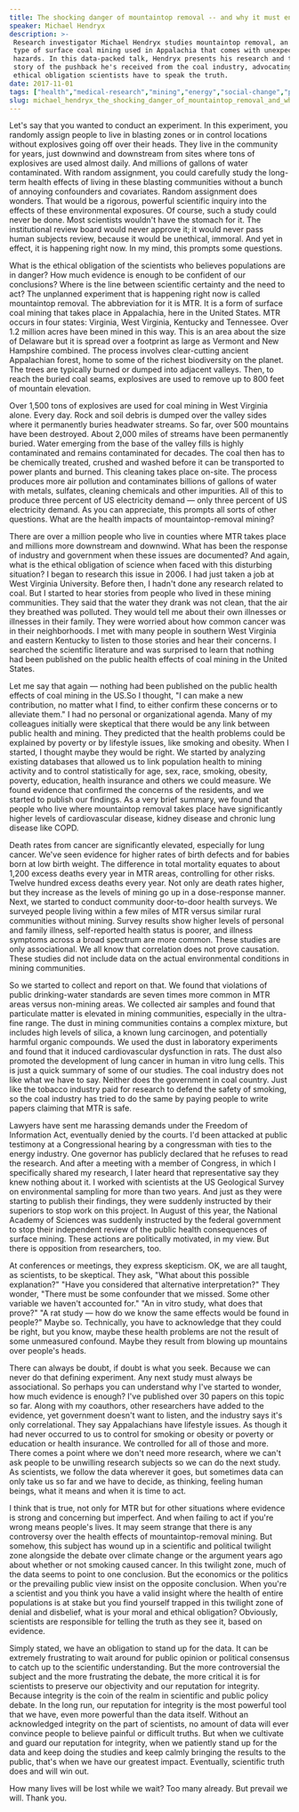 ```yaml
---
title: The shocking danger of mountaintop removal -- and why it must end
speaker: Michael Hendryx
description: >-
 Research investigator Michael Hendryx studies mountaintop removal, an explosive
 type of surface coal mining used in Appalachia that comes with unexpected health
 hazards. In this data-packed talk, Hendryx presents his research and tells the
 story of the pushback he's received from the coal industry, advocating for the
 ethical obligation scientists have to speak the truth.
date: 2017-11-01
tags: ["health","medical-research","mining","energy","social-change","pollution"]
slug: michael_hendryx_the_shocking_danger_of_mountaintop_removal_and_why_it_must_end
---
```


Let's say that you wanted to conduct an experiment. In this experiment, you randomly
assign people to live in blasting zones or in control locations without explosives going
off over their heads. They live in the community for years, just downwind and downstream
from sites where tons of explosives are used almost daily. And millions of gallons of
water contaminated. With random assignment, you could carefully study the long-term health
effects of living in these blasting communities without a bunch of annoying confounders
and covariates. Random assignment does wonders. That would be a rigorous, powerful
scientific inquiry into the effects of these environmental exposures. Of course, such a
study could never be done. Most scientists wouldn't have the stomach for it. The
institutional review board would never approve it; it would never pass human subjects
review, because it would be unethical, immoral. And yet in effect, it is happening right
now. In my mind, this prompts some questions.

What is the ethical obligation of the scientists who believes populations are in danger?
How much evidence is enough to be confident of our conclusions? Where is the line between
scientific certainty and the need to act? The unplanned experiment that is happening right
now is called mountaintop removal. The abbreviation for it is MTR. It is a form of surface
coal mining that takes place in Appalachia, here in the United States. MTR occurs in four
states: Virginia, West Virginia, Kentucky and Tennessee. Over 1.2 million acres have been
mined in this way. This is an area about the size of Delaware but it is spread over a
footprint as large as Vermont and New Hampshire combined. The process involves
clear-cutting ancient Appalachian forest, home to some of the richest biodiversity on the
planet. The trees are typically burned or dumped into adjacent valleys. Then, to reach the
buried coal seams, explosives are used to remove up to 800 feet of mountain
elevation.

Over 1,500 tons of explosives are used for coal mining in West Virginia alone. Every
day. Rock and soil debris is dumped over the valley sides where it permanently buries
headwater streams. So far, over 500 mountains have been destroyed. About 2,000 miles of
streams have been permanently buried. Water emerging from the base of the valley fills is
highly contaminated and remains contaminated for decades. The coal then has to be
chemically treated, crushed and washed before it can be transported to power plants and
burned. This cleaning takes place on-site. The process produces more air pollution and
contaminates billions of gallons of water with metals, sulfates, cleaning chemicals and
other impurities. All of this to produce three percent of US electricity demand — only
three percent of US electricity demand. As you can appreciate, this prompts all sorts of
other questions. What are the health impacts of mountaintop-removal mining?

There are over a million people who live in counties where MTR takes place and millions
more downstream and downwind. What has been the response of industry and government when
these issues are documented? And again, what is the ethical obligation of science when
faced with this disturbing situation? I began to research this issue in 2006. I had just
taken a job at West Virginia University. Before then, I hadn't done any research related
to coal. But I started to hear stories from people who lived in these mining communities.
They said that the water they drank was not clean, that the air they breathed was
polluted. They would tell me about their own illnesses or illnesses in their family. They
were worried about how common cancer was in their neighborhoods. I met with many people in
southern West Virginia and eastern Kentucky to listen to those stories and hear their
concerns. I searched the scientific literature and was surprised to learn that nothing had
been published on the public health effects of coal mining in the United
States.

Let me say that again — nothing had been published on the public health effects of coal
mining in the US.So I thought, "I can make a new contribution, no matter what I find, to
either confirm these concerns or to alleviate them." I had no personal or organizational
agenda. Many of my colleagues initially were skeptical that there would be any link
between public health and mining. They predicted that the health problems could be
explained by poverty or by lifestyle issues, like smoking and obesity. When I started, I
thought maybe they would be right. We started by analyzing existing databases that allowed
us to link population health to mining activity and to control statistically for age, sex,
race, smoking, obesity, poverty, education, health insurance and others we could measure.
We found evidence that confirmed the concerns of the residents, and we started to publish
our findings. As a very brief summary, we found that people who live where mountaintop
removal takes place have significantly higher levels of cardiovascular disease, kidney
disease and chronic lung disease like COPD.

Death rates from cancer are significantly elevated, especially for lung cancer. We've seen
evidence for higher rates of birth defects and for babies born at low birth weight. The
difference in total mortality equates to about 1,200 excess deaths every year in MTR
areas, controlling for other risks. Twelve hundred excess deaths every year. Not only are
death rates higher, but they increase as the levels of mining go up in a dose-response
manner. Next, we started to conduct community door-to-door health surveys. We surveyed
people living within a few miles of MTR versus similar rural communities without mining.
Survey results show higher levels of personal and family illness, self-reported health
status is poorer, and illness symptoms across a broad spectrum are more common. These
studies are only associational. We all know that correlation does not prove causation.
These studies did not include data on the actual environmental conditions in mining
communities.

So we started to collect and report on that. We found that violations of public
drinking-water standards are seven times more common in MTR areas versus non-mining areas.
We collected air samples and found that particulate matter is elevated in mining
communities, especially in the ultra-fine range. The dust in mining communities contains a
complex mixture, but includes high levels of silica, a known lung carcinogen, and
potentially harmful organic compounds. We used the dust in laboratory experiments and
found that it induced cardiovascular dysfunction in rats. The dust also promoted the
development of lung cancer in human in vitro lung cells. This is just a quick summary of
some of our studies. The coal industry does not like what we have to say. Neither does the
government in coal country. Just like the tobacco industry paid for research to defend the
safety of smoking, so the coal industry has tried to do the same by paying people to write
papers claiming that MTR is safe.

Lawyers have sent me harassing demands under the Freedom of Information Act, eventually
denied by the courts. I'd been attacked at public testimony at a Congressional hearing by
a congressman with ties to the energy industry. One governor has publicly declared that he
refuses to read the research. And after a meeting with a member of Congress, in which I
specifically shared my research, I later heard that representative say they knew nothing
about it. I worked with scientists at the US Geological Survey on environmental sampling
for more than two years. And just as they were starting to publish their findings, they
were suddenly instructed by their superiors to stop work on this project. In August of
this year, the National Academy of Sciences was suddenly instructed by the federal
government to stop their independent review of the public health consequences of surface
mining. These actions are politically motivated, in my view. But there is opposition from
researchers, too.

At conferences or meetings, they express skepticism. OK, we are all taught, as scientists,
to be skeptical. They ask, "What about this possible explanation?" "Have you considered
that alternative interpretation?" They wonder, "There must be some confounder that we
missed. Some other variable we haven't accounted for." "An in vitro study, what does that
prove?" "A rat study — how do we know the same effects would be found in people?" Maybe
so. Technically, you have to acknowledge that they could be right, but you know, maybe
these health problems are not the result of some unmeasured confound. Maybe they result
from blowing up mountains over people's heads.

There can always be doubt, if doubt is what you seek. Because we can never do that
defining experiment. Any next study must always be associational. So perhaps you can
understand why I've started to wonder, how much evidence is enough? I've published over 30
papers on this topic so far. Along with my coauthors, other researchers have added to the
evidence, yet government doesn't want to listen, and the industry says it's only
correlational. They say Appalachians have lifestyle issues. As though it had never
occurred to us to control for smoking or obesity or poverty or education or health
insurance. We controlled for all of those and more. There comes a point where we don't need
more research, where we can't ask people to be unwilling research subjects so we can do
the next study. As scientists, we follow the data wherever it goes, but sometimes data can
only take us so far and we have to decide, as thinking, feeling human beings, what it
means and when it is time to act.

I think that is true, not only for MTR but for other situations where evidence is strong
and concerning but imperfect. And when failing to act if you're wrong means people's
lives. It may seem strange that there is any controversy over the health effects of
mountaintop-removal mining. But somehow, this subject has wound up in a scientific and
political twilight zone alongside the debate over climate change or the argument years ago
about whether or not smoking caused cancer. In this twilight zone, much of the data seems
to point to one conclusion. But the economics or the politics or the prevailing public
view insist on the opposite conclusion. When you're a scientist and you think you have a
valid insight where the health of entire populations is at stake but you find yourself
trapped in this twilight zone of denial and disbelief, what is your moral and ethical
obligation? Obviously, scientists are responsible for telling the truth as they see it,
based on evidence.

Simply stated, we have an obligation to stand up for the data. It can be extremely
frustrating to wait around for public opinion or political consensus to catch up to the
scientific understanding. But the more controversial the subject and the more frustrating
the debate, the more critical it is for scientists to preserve our objectivity and our
reputation for integrity. Because integrity is the coin of the realm in scientific and
public policy debate. In the long run, our reputation for integrity is the most powerful
tool that we have, even more powerful than the data itself. Without an acknowledged
integrity on the part of scientists, no amount of data will ever convince people to
believe painful or difficult truths. But when we cultivate and guard our reputation for
integrity, when we patiently stand up for the data and keep doing the studies and keep
calmly bringing the results to the public, that's when we have our greatest
impact. Eventually, scientific truth does and will win out.

How many lives will be lost while we wait? Too many already. But prevail we will. Thank
you.

<!--
ad_duration=3.33
comment_count=14
event="TEDMED 2017"
has_talk_citation=1
intro_duration=11.82
is_subtitle_required="False"
is_talk_featured="True"
language="en"
language_swap="False"
native_language="en"
number_of_related_talks=6
number_of_speakers=1
number_of_subtitled_videos=14
number_of_tags=6
number_of_talk_download_languages=14
number_of_talk_more_resources=0
number_of_talk_recommendations=3
number_of_talks_take_actions=0
post_ad_duration=0.83
published_timestamp="2018-05-22 20:01:35"
recording_date="2017-11-01"
speaker_description="Research investigator"
speaker_is_published=1
speaker_name="Michael Hendryx"
talk_more_resources=[]
talk_name="The shocking danger of mountaintop removal -- and why it must end"
talk_recommendations_blurb="More resources curated by Michael Hendryx"
talks_tags=["health","medical-research","mining","energy","social-change","pollution"]
talks_take_action=[]
url_audio="https://download.ted.com/talks/MichaelHendryx_2017P.mp3?apikey=acme-roadrunner"
url_photo_speaker="https://pe.tedcdn.com/images/ted/338cfd76eb70d546bdcb4f7da749fb2928935166_254x191.jpg"
url_photo_talk="https://s3.amazonaws.com/talkstar-photos/uploads/61f30d30-56ec-452c-a882-9ec0f00873d8/MichaelHendryx_2017P-embed.jpg"
url_webpage="https://www.ted.com/talks/michael_hendryx_the_shocking_danger_of_mountaintop_removal_and_why_it_must_end"
video_type_name="TED Stage Talk"
-->